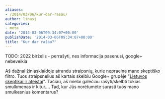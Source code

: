 ```yaml
---
aliases:
- /2014/03/06/kur-dar-rasau/
author: linasj
categories:
- meta
date: '2014-03-06T09:34:07+00:00'
publishDate: '2014-03-06T09:34:07+00:00'
title: "Kur dar rašau?"
---
```

TODO: 2022 birželis - perrašyti, nes informacija pasenusi, google+ nebeveikia

Aš dažnai žiniasklaidoje atrandu straipsnių, kurie nepraeina mano skeptiško filtro. Tuos straipsnelius aš kartais skelbiu Google+ grupėje "[Lietuvos skeptikai ir ateistai](http://goo.gl/kTMZym)". Tačiau, aš mielai galėčiau rašyti/skelbti tokias smulkmenas ir kitur.... Tad, kur Jūs norėtumėte surasti tuos mano smulkesnius komentarus?

